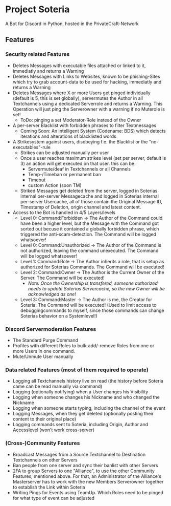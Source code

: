 # Project Soteria

A Bot for Discord in Python, hosted in the PrivateCraft-Network

## Features

### Security related Features

- Deletes Messages with executable files attached or linked to it, immediatly and returns a Warning
- Deletes Messages with Links to Websites, known to be phishing-Sites which try to grab account-data to be used for hacking, immediatly and returns a Warning
- Deletes Messages where X or more Users get pinged individually (default is 5, this is set globally), servermutes the Author in all Textchannels using a dedicated Serverrole and returns a Warning. This Operation will just ping the Serverowner with a warning if no Muterole is set!
  - ToDo: pinging a set Moderator-Role instead of the Owner
- A per-server Blacklist with forbidden phrases to filter Textmessages
  - Coming Soon: An intelligent System (Codename: BDS) which detects iterations and alterations of blacklisted words
- A Strikesystem against users, disobeying f.e. the Blacklist or the "no-executables"-rule
  - Strikes can be adjusted manually per user
  - Once a user reaches maximum strikes level (set per server, default is 3) an action will get executed on that user. this can be:
    - Servermute/deaf in Textchannels or all Channels
    - Temp-/Timeban or permanent ban
    - Timeout
    - custom Action (soon TM)
  - Striked Messages get deleted from the server, logged in Soterias internal per-server Messagecache and logged in Soterias internal per-server Usercache, all of those contain the Original Message ID, Timestamp of Deletion, origin channel and latest content.
- Access to the Bot is handled in 4/5 Layers/levels
  - Level 0: Command:Forbidden -> The Author of the Command could have been a higher level, but the Message with the Command got sorted out becuse it contained a globally forbidden phrase, which triggered the anti-scam-detection. The Command will be logged whatsoever!
  - Level 0: Command:Unauthorized -> The Author of the Command is not authorized, leaving the command unexecuted. The Command will be logged whatsoever!
  - Level 1: Command:Role -> The Author inherits a role, that is setup as authorized for Soterias Commands. The Command will be executed!
  - Level 2: Command:Owner -> The Author is the Current Owner of the Server. The Command will be executed!
    - _Note: Once the Ownership is transfered, someone authorized needs to update Soterias Servercache, so the new Owner will be acknowledged as one!_
  - Level 3: Command:Master -> The Author is me, the Creator for Soteria. The Command will be executed! (Used to limit access to debuggingcommands to myself, since those commands can change Soterias behavior on a Systemlevel!)

### Discord Servermoderation Features

- The Standard Purge Command
- Profiles with different Roles to bulk-add/-remove Roles from one or more Users in one command.
- Mute/Unmute User manually

### Data related Features (most of them required to operate)

- Logging all Textchannels history live on read (the history before Soteria came can be read manually via command)
- Logging (optionally notifying) when a User changes his Visibility
- Logging when someone changes his Nickname and who changed the Nickname
- Logging when someone starts typing, including the channel of the event
- Logging Messages, when they get deleted (optionally posting their content to their original place)
- Logging commands sent to Soteria, including Origin, Author and Accesslevel (won't work cross-server)

### (Cross-)Community Features

- Broadcast Messages from a Source Textchannel to Destination Textchannels on other Servers
- Ban people from one server and sync their banlist with other Servers
- 2FA to group Servers to one "Alliance", to use the other Community Features, mentioned above. For that, an Administrator of the Alliance's Masterserver has to work with the new Members Serverowner together to establish the Link within Soteria
- Writing Pings for Events using TeamUp. Which Roles need to be pinged for what type of event can be adjusted
